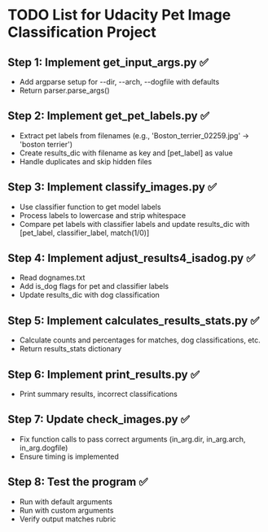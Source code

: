 # TODO List for Udacity Pet Image Classification Project

## Step 1: Implement get_input_args.py ✅
- Add argparse setup for --dir, --arch, --dogfile with defaults
- Return parser.parse_args()

## Step 2: Implement get_pet_labels.py ✅
- Extract pet labels from filenames (e.g., 'Boston_terrier_02259.jpg' -> 'boston terrier')
- Create results_dic with filename as key and [pet_label] as value
- Handle duplicates and skip hidden files

## Step 3: Implement classify_images.py ✅
- Use classifier function to get model labels
- Process labels to lowercase and strip whitespace
- Compare pet labels with classifier labels and update results_dic with [pet_label, classifier_label, match(1/0)]

## Step 4: Implement adjust_results4_isadog.py ✅
- Read dognames.txt
- Add is_dog flags for pet and classifier labels
- Update results_dic with dog classification

## Step 5: Implement calculates_results_stats.py ✅
- Calculate counts and percentages for matches, dog classifications, etc.
- Return results_stats dictionary

## Step 6: Implement print_results.py ✅
- Print summary results, incorrect classifications

## Step 7: Update check_images.py ✅
- Fix function calls to pass correct arguments (in_arg.dir, in_arg.arch, in_arg.dogfile)
- Ensure timing is implemented

## Step 8: Test the program ✅
- Run with default arguments
- Run with custom arguments
- Verify output matches rubric
